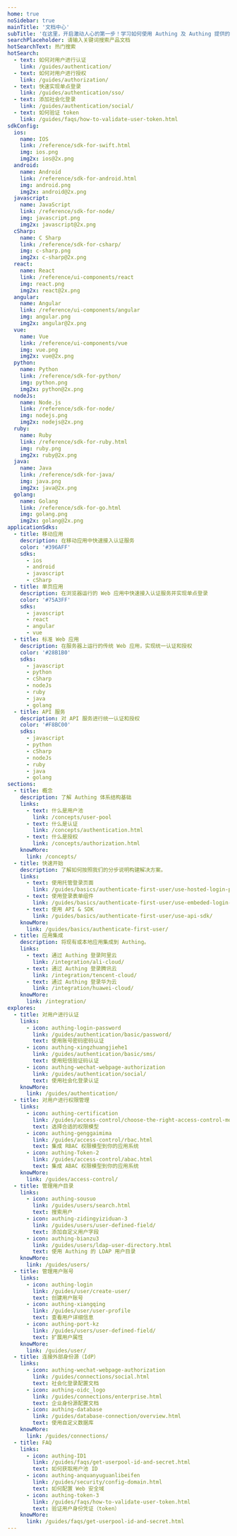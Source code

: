 ```yaml
---
home: true
noSidebar: true
mainTitle: '文档中心'
subTitle: '在这里，开启激动人心的第一步！学习如何使用 Authing 及 Authing 提供的 API。'
searchPlaceholder: 请输入关键词搜索产品文档
hotSearchText: 热门搜索
hotSearch:
  - text: 如何对用户进行认证
    link: /guides/authentication/
  - text: 如何对用户进行授权
    link: /guides/authorization/
  - text: 快速实现单点登录
    link: /guides/authentication/sso/
  - text: 添加社会化登录
    link: /guides/authentication/social/
  - text: 如何验证 token
    link: /guides/faqs/how-to-validate-user-token.html
sdkConfig:
  ios:
    name: IOS
    link: /reference/sdk-for-swift.html
    img: ios.png
    img2x: ios@2x.png
  android:
    name: Android
    link: /reference/sdk-for-android.html
    img: android.png
    img2x: android@2x.png
  javascript:
    name: JavaScript
    link: /reference/sdk-for-node/
    img: javascript.png
    img2x: javascript@2x.png
  cSharp:
    name: C Sharp
    link: /reference/sdk-for-csharp/
    img: c-sharp.png
    img2x: c-sharp@2x.png
  react:
    name: React
    link: /reference/ui-components/react
    img: react.png
    img2x: react@2x.png
  angular:
    name: Angular
    link: /reference/ui-components/angular
    img: angular.png
    img2x: angular@2x.png
  vue:
    name: Vue
    link: /reference/ui-components/vue
    img: vue.png
    img2x: vue@2x.png
  python:
    name: Python
    link: /reference/sdk-for-python/
    img: python.png
    img2x: python@2x.png
  nodeJs:
    name: Node.js
    link: /reference/sdk-for-node/
    img: nodejs.png
    img2x: nodejs@2x.png
  ruby:
    name: Ruby
    link: /reference/sdk-for-ruby.html
    img: ruby.png
    img2x: ruby@2x.png
  java:
    name: Java
    link: /reference/sdk-for-java/
    img: java.png
    img2x: java@2x.png
  golang:
    name: Golang
    link: /reference/sdk-for-go.html
    img: golang.png
    img2x: golang@2x.png
applicationSdks:
  - title: 移动应用
    description: 在移动应用中快速接入认证服务
    color: '#396AFF'
    sdks:
      - ios
      - android
      - javascript
      - cSharp
  - title: 单页应用
    description: 在浏览器运行的 Web 应用中快速接入认证服务并实现单点登录
    color: '#75A3FF'
    sdks:
      - javascript
      - react
      - angular
      - vue
  - title: 标准 Web 应用
    description: 在服务器上运行的传统 Web 应用，实现统一认证和授权
    color: '#28B1B0'
    sdks:
      - javascript
      - python
      - cSharp
      - nodeJs
      - ruby
      - java
      - golang
  - title: API 服务
    description: 对 API 服务进行统一认证和授权
    color: '#F8BC00'
    sdks:
      - javascript
      - python
      - cSharp
      - nodeJs
      - ruby
      - java
      - golang
sections:
  - title: 概念
    description: 了解 Authing 体系结构基础
    links:
      - text: 什么是用户池
        link: /concepts/user-pool
      - text: 什么是认证
        link: /concepts/authentication.html
      - text: 什么是授权
        link: /concepts/authorization.html
    knowMore:
      link: /concepts/
  - title: 快速开始
    description: 了解如何按照我们的分步说明构建解决方案。
    links:
      - text: 使用托管登录页面
        link: /guides/basics/authenticate-first-user/use-hosted-login-page
      - text: 使用登录表单组件
        link: /guides/basics/authenticate-first-user/use-embeded-login-component/
      - text: 使用 API & SDK
        link: /guides/basics/authenticate-first-user/use-api-sdk/
    knowMore:
      link: /guides/basics/authenticate-first-user/
  - title: 应用集成
    description: 将现有或本地应用集成到 Authing。
    links:
      - text: 通过 Authing 登录阿里云
        link: /integration/ali-cloud/
      - text: 通过 Authing 登录腾讯云
        link: /integration/tencent-cloud/
      - text: 通过 Authing 登录华为云
        link: /integration/huawei-cloud/
    knowMore:
      link: /integration/
explores:
  - title: 对用户进行认证
    links:
      - icon: authing-login-password
        link: /guides/authentication/basic/password/
        text: 使用账号密码密码认证
      - icon: authing-xingzhuangjiehe1
        link: /guides/authentication/basic/sms/
        text: 使用短信验证码认证
      - icon: authing-wechat-webpage-authorization
        link: /guides/authentication/social/
        text: 使用社会化登录认证
    knowMore:
      link: /guides/authentication/
  - title: 对用户进行权限管理
    links:
      - icon: authing-certification
        link: /guides/access-control/choose-the-right-access-control-model.html
        text: 选择合适的权限模型
      - icon: authing-genggaimima
        link: /guides/access-control/rbac.html
        text: 集成 RBAC 权限模型到你的应用系统
      - icon: authing-Token-2
        link: /guides/access-control/abac.html
        text: 集成 ABAC 权限模型到你的应用系统
    knowMore:
      link: /guides/access-control/
  - title: 管理用户目录
    links:
      - icon: authing-sousuo
        link: /guides/users/search.html
        text: 搜索用户
      - icon: authing-zidingyiziduan-3
        link: /guides/users/user-defined-field/
        text: 添加自定义用户字段
      - icon: authing-bianzu3
        link: /guides/users/ldap-user-directory.html
        text: 使用 Authing 的 LDAP 用户目录
    knowMore:
      link: /guides/users/
  - title: 管理用户账号
    links:
      - icon: authing-login
        link: /guides/user/create-user/
        text: 创建用户账号
      - icon: authing-xiangqing
        link: /guides/user/user-profile
        text: 查看用户详细信息
      - icon: authing-port-kz
        link: /guides/users/user-defined-field/
        text: 扩展用户属性
    knowMore:
      link: /guides/user/
  - title: 连接外部身份源（IdP）
    links:
      - icon: authing-wechat-webpage-authorization
        link: /guides/connections/social.html
        text: 社会化登录配置文档
      - icon: authing-oidc_logo
        link: /guides/connections/enterprise.html
        text: 企业身份源配置文档
      - icon: authing-database
        link: /guides/database-connection/overview.html
        text: 使用自定义数据库
    knowMore:
      link: /guides/connections/
  - title: FAQ
    links:
      - icon: authing-ID1
        link: /guides/faqs/get-userpool-id-and-secret.html
        text: 如何获取用户池 ID
      - icon: authing-anquanyuguanlibeifen
        link: /guides/security/config-domain.html
        text: 如何配置 Web 安全域
      - icon: authing-token-3
        link: /guides/faqs/how-to-validate-user-token.html
        text: 验证用户身份凭证（token）
    knowMore:
      link: /guides/faqs/get-userpool-id-and-secret.html
---
```

